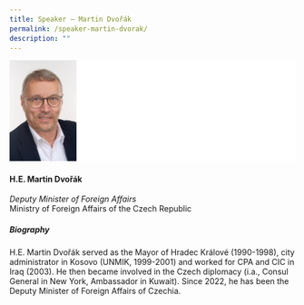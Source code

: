 ```yaml
---
title: Speaker – Martin Dvořák
permalink: /speaker-martin-dvorak/
description: ""
---
```

![](/images/Speakers/Martin%20Dvorak.jpg)

#### **H.E. Martin Dvořák**

*Deputy Minister of Foreign Affairs*  
Ministry of Foreign Affairs of the Czech Republic

##### **Biography**
H.E. Martin Dvořák served as the Mayor of Hradec Králové (1990-1998), city administrator in Kosovo (UNMIK, 1999-2001) and worked for CPA and CIC in Iraq (2003). He then became involved in the Czech diplomacy (i.a., Consul General in New York, Ambassador in Kuwait). Since 2022, he has been the Deputy Minister of Foreign Affairs of Czechia.